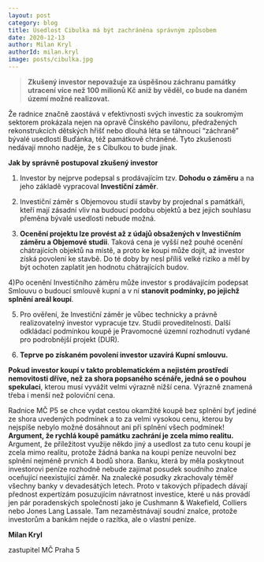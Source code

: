 ```yaml
---
layout: post
category: blog
title: Usedlost Cibulka má být zachráněna správným způsobem
date: 2020-12-13
author: Milan Kryl
authorId: milan.kryl
image: posts/cibulka.jpg
---
```


> **Zkušený investor nepovažuje za úspěšnou záchranu památky utracení více než 100 milionů Kč aniž by věděl, co bude na daném území možné realizovat.**

Že radnice značně zaostává v efektivnosti svých investic za soukromým sektorem prokázala nejen na opravě Čínského pavilonu, předražených rekonstrukcích dětských hřišť nebo dlouhá léta se táhnoucí “záchraně” bývalé usedlosti Buďánka, též památkově chráněné. Tyto zkušenosti nedávají mnoho naděje, že s Cibulkou to bude jinak.

**Jak by správně postupoval zkušený investor**

  1) Investor by nejprve podepsal s prodávajícím tzv. **Dohodu o záměru** a na jeho základě vypracoval **Investiční záměr**.
  
  2) Investiční záměr s Objemovou studií stavby by projednal s památkáři, kteří mají zásadní vliv na budoucí podobu objektů a bez jejich souhlasu přeměna bývalé usedlosti nebude možná.
  
  3) **Ocenění projektu lze provést až z údajů obsažených v Investičním záměru a Objemové studii**. Taková cena je vyšší než pouhé ocenění chátrajících objektů na místě, a proto ke koupi může dojít, až investor získá povolení ke stavbě. Do té doby by nesl příliš velké riziko a měl by být ochoten zaplatit jen hodnotu chátrajících budov.
  
  4)Po ocenění Investičního záměru může investor s prodávajícím podepsat Smlouvu o budoucí smlouvě kupní a v ní **stanovit podmínky, po jejichž splnění areál koupí**.
  
  5) Pro ověření, že Investiční záměr je vůbec technicky a právně realizovatelný investor vypracuje tzv. Studii proveditelnosti. Další odkládací podmínkou koupě je Pravomocné územní rozhodnutí vydané pro podrobnější projekt (DUR).
  
  6) **Teprve po získaném povolení investor uzavírá Kupní smlouvu.**

**Pokud investor koupí v takto problematickém a nejistém prostředí nemovitosti dříve, než za shora popsaného scénáře, jedná se o pouhou spekulaci**, kterou musí vyvážit velmi výrazně nižší cena. Výrazně znamená třeba i menší než poloviční cena. 

Radnice MČ P5 se chce vydat cestou okamžité koupě bez splnění byť jediné ze shora uvedených podmínek a to za velmi vysokou cenu, kterou by nejspíše nebylo možné dosáhnout ani při splnění všech podmínek! **Argument, že rychlá koupě památku zachrání je zcela mimo realitu.** Argument, že příležitost využije někdo jiný a usedlost za tuto cenu koupí je zcela mimo realitu, protože žádná banka na koupi peníze neuvolní bez splnění nejméně prvních 4 bodů shora. Banku, která by měla poskytnout investorovi peníze rozhodně nebude zajímat posudek soudního znalce oceňující neexistující záměr. Na znalecké posudky zkrachovaly téměř všechny banky v devadesátých letech. Proto v takových případech dávají přednost expertízám posuzujícím návratnost investice, které u nás provádí jen pár poradenských společností jako je  Cushmann & Wakefield,  Colliers nebo Jones Lang Lassale. Tam nezaměstnávají soudní znalce, protože investorům a bankám nejde o razítka, ale o vlastní peníze.


**Milan Kryl**

zastupitel MČ Praha 5
